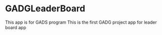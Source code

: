 # GADGLeaderBoard
This app is for GADS program
This is the first GADG project app for leader board app
